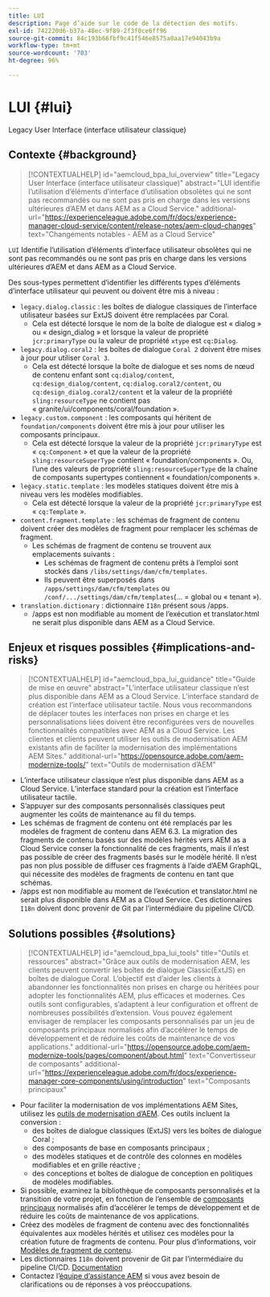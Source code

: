```yaml
---
title: LUI
description: Page d’aide sur le code de la détection des motifs.
exl-id: 742220d6-b37a-48ec-9f89-2f3f0ce6ff96
source-git-commit: 84c193b66fbf9c41f546e8575a0aa17e94043b9a
workflow-type: tm+mt
source-wordcount: '703'
ht-degree: 96%

---
```


# LUI {#lui}

Legacy User Interface (interface utilisateur classique)

## Contexte {#background}

>[!CONTEXTUALHELP]
>id="aemcloud_bpa_lui_overview"
>title="Legacy User Interface (interface utilisateur classique)"
>abstract="LUI identifie l’utilisation d’éléments d’interface d’utilisation obsolètes qui ne sont pas recommandés ou ne sont pas pris en charge dans les versions ultérieures d’AEM et dans AEM as a Cloud Service."
>additional-url="https://experienceleague.adobe.com/fr/docs/experience-manager-cloud-service/content/release-notes/aem-cloud-changes" text="Changements notables - AEM as a Cloud Service"

`LUI`  Identifie l’utilisation d’éléments d’interface utilisateur obsolètes qui ne sont pas recommandés ou ne sont pas pris en charge dans les versions ultérieures d’AEM et dans AEM as a Cloud Service.

Des sous-types permettent d’identifier les différents types d’éléments d’interface utilisateur qui peuvent ou doivent être mis à niveau :

* `legacy.dialog.classic` : les boîtes de dialogue classiques de l’interface utilisateur basées sur ExtJS doivent être remplacées par Coral.
   * Cela est détecté lorsque le nom de la boîte de dialogue est « dialog » ou « design_dialog » et lorsque
la valeur de propriété `jcr:primaryType` ou la valeur de propriété `xtype` est `cq:Dialog`.
* `legacy.dialog.coral2` : les boîtes de dialogue `Coral 2` doivent être mises à jour pour utiliser `Coral 3`.
   * Cela est détecté lorsque la boîte de dialogue et ses noms de nœud de contenu enfant sont `cq:dialog/content`,
     `cq:design_dialog/content`, `cq:dialog.coral2/content`, ou `cq:design_dialog.coral2/content`
et la valeur de la propriété `sling:resourceType` ne contient pas
« granite/ui/components/coral/foundation ».
* `legacy.custom.component` : les composants qui héritent de `foundation/components` doivent être mis à jour pour utiliser les composants principaux.
   * Cela est détecté lorsque la valeur de la propriété `jcr:primaryType` est « `cq:Component` » et que la
     valeur de la propriété `sling:resourceSuperType` contient « foundation/components ». Ou, l’une des valeurs de propriété
     `sling:resourceSuperType` de la chaîne de composants supertypes contiennent « foundation/components ».
* `legacy.static.template` : les modèles statiques doivent être mis à niveau vers les modèles modifiables.
   * Cela est détecté lorsque la valeur de la propriété `jcr:primaryType` est « `cq:Template` ».
* `content.fragment.template` : les schémas de fragment de contenu doivent créer des modèles de fragment pour remplacer les schémas de fragment.
   * Les schémas de fragment de contenu se trouvent aux emplacements suivants :
      * Les schémas de fragment de contenu prêts à l’emploi sont stockés dans `/libs/settings/dam/cfm/templates`.
      * Ils peuvent être superposés dans `/apps/settings/dam/cfm/templates` ou `/conf/.../settings/dam/cfm/templates`(... = global ou « tenant »).
* `translation.dictionary` : dictionnaire `I18n` présent sous /apps.
   * /apps est non modifiable au moment de l’exécution et translator.html ne serait plus disponible dans AEM as a Cloud Service.

## Enjeux et risques possibles {#implications-and-risks}

>[!CONTEXTUALHELP]
>id="aemcloud_bpa_lui_guidance"
>title="Guide de mise en œuvre"
>abstract="L’interface utilisateur classique n’est plus disponible dans AEM as a Cloud Service. L’interface standard de création est l’interface utilisateur tactile. Nous vous recommandons de déplacer toutes les interfaces non prises en charge et les personnalisations liées doivent être reconfigurées vers de nouvelles fonctionnalités compatibles avec AEM as a Cloud Service. Les clientes et clients peuvent utiliser les outils de modernisation AEM existants afin de faciliter la modernisation des implémentations AEM Sites."
>additional-url="https://opensource.adobe.com/aem-modernize-tools/" text="Outils de modernisation d’AEM"

* L’interface utilisateur classique n’est plus disponible dans AEM as a Cloud Service. L’interface standard pour la création est l’interface utilisateur tactile.
* S’appuyer sur des composants personnalisés classiques peut augmenter les coûts de maintenance au fil du temps.
* Les schémas de fragment de contenu ont été remplacés par les modèles de fragment de contenu dans AEM 6.3. La migration des fragments de contenu basés sur des modèles hérités vers AEM as a Cloud Service conser la fonctionnalité de ces fragments, mais il n’est pas possible de créer des fragments basés sur le modèle hérité. Il n’est pas non plus possible de diffuser ces fragments à l’aide d’AEM GraphQL, qui nécessite des modèles de fragments de contenu en tant que schémas.
* /apps est non modifiable au moment de l’exécution et translator.html ne serait plus disponible dans AEM as a Cloud Service. Ces dictionnaires `I18n` doivent donc provenir de Git par l’intermédiaire du pipeline CI/CD.

## Solutions possibles {#solutions}

>[!CONTEXTUALHELP]
>id="aemcloud_bpa_lui_tools"
>title="Outils et ressources"
>abstract="Grâce aux outils de modernisation AEM, les clients peuvent convertir les boîtes de dialogue Classic(ExtJS) en boîtes de dialogue Coral. L’objectif est d’aider les clients à abandonner les fonctionnalités non prises en charge ou héritées pour adopter les fonctionnalités AEM, plus efficaces et modernes. Ces outils sont configurables, s’adaptent à leur configuration et offrent de nombreuses possibilités d’extension. Vous pouvez également envisager de remplacer les composants personnalisés par un jeu de composants principaux normalisés afin d’accélérer le temps de développement et de réduire les coûts de maintenance de vos applications."
>additional-url="https://opensource.adobe.com/aem-modernize-tools/pages/component/about.html" text="Convertisseur de composants"
>additional-url="https://experienceleague.adobe.com/fr/docs/experience-manager-core-components/using/introduction" text="Composants principaux"

* Pour faciliter la modernisation de vos implémentations AEM Sites, utilisez les [outils de modernisation d’AEM](https://opensource.adobe.com/aem-modernize-tools/). Ces outils incluent la conversion :
   * des boîtes de dialogue classiques (ExtJS) vers les boîtes de dialogue Coral ;
   * des composants de base en composants principaux ;
   * des modèles statiques et de contrôle des colonnes en modèles modifiables et en grille réactive ;
   * des conceptions et boîtes de dialogue de conception en politiques de modèles modifiables.
* Si possible, examinez la bibliothèque de composants personnalisés et la transition de votre projet, en fonction de l’ensemble de [composants principaux](https://experienceleague.adobe.com/fr/docs/experience-manager-core-components/using/introduction) normalisés afin d’accélérer le temps de développement et de réduire les coûts de maintenance de vos applications.
* Créez des modèles de fragment de contenu avec des fonctionnalités équivalentes aux modèles hérités et utilisez ces modèles pour la création future de fragments de contenu. Pour plus d’informations, voir [Modèles de fragment de contenu](https://experienceleague.adobe.com/fr/docs/experience-manager-65/content/assets/content-fragments/content-fragments-models).
* Les dictionnaires `I18n` doivent provenir de Git par l’intermédiaire du pipeline CI/CD. [Documentation](https://experienceleague.adobe.com/fr/docs/experience-manager-cloud-service/content/release-notes/aem-cloud-changes#apps-libs-immutable)
* Contactez l’[équipe d’assistance AEM](https://helpx.adobe.com/fr/enterprise/using/support-for-experience-cloud.html) si vous avez besoin de clarifications ou de réponses à vos préoccupations.
